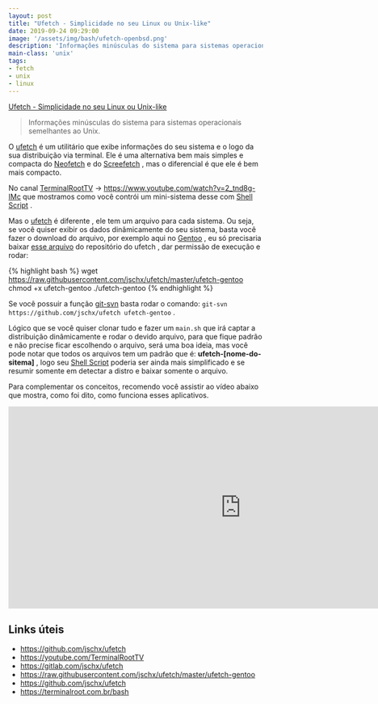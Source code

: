 ```yaml
---
layout: post
title: "Ufetch - Simplicidade no seu Linux ou Unix-like"
date: 2019-09-24 09:29:00
image: '/assets/img/bash/ufetch-openbsd.png'
description: 'Informações minúsculas do sistema para sistemas operacionais semelhantes ao Unix.'
main-class: 'unix'
tags:
- fetch
- unix
- linux
---
```


[Ufetch - Simplicidade no seu Linux ou Unix-like](/assets/img/bash/ufetch-openbsd.png)


> Informações minúsculas do sistema para sistemas operacionais semelhantes ao Unix.

O [ufetch](https://github.com/jschx/ufetch) é um utilitário que exibe informações do seu sistema e o logo da sua distribuição via terminal. Ele é uma alternativa bem mais simples e compacta do [Neofetch]() e do [Screefetch]() , mas o diferencial é que ele é bem mais compacto.

No canal [TerminalRootTV](https://youtube.com/TerminalRootTV) → <https://www.youtube.com/watch?v=2_tnd8g-IMc> que mostramos como você contrói um mini-sistema desse com [Shell Script](https://terminalroot.com.br/shell) .

Mas o [ufetch](https://gitlab.com/jschx/ufetch) é diferente , ele tem um arquivo para cada sistema. Ou seja, se você quiser exibir os dados dinâmicamente do seu sistema, basta você fazer o download do arquivo, por exemplo aqui no [Gentoo]() , eu só precisaria baixar [esse arquivo](https://github.com/jschx/ufetch/blob/master/ufetch-gentoo) do repositório do ufetch , dar permissão de execução e rodar:

{% highlight bash %}
wget https://raw.githubusercontent.com/jschx/ufetch/master/ufetch-gentoo
chmod +x ufetch-gentoo
./ufetch-gentoo
{% endhighlight %}

Se você possuir a função [git-svn]() basta rodar o comando: `git-svn https://github.com/jschx/ufetch ufetch-gentoo` .

Lógico que se você quiser clonar tudo e fazer um `main.sh` que irá captar a distribuição dinâmicamente e rodar o devido arquivo, para que fique padrão e não precise ficar escolhendo o arquivo, será uma boa ideia, mas você pode notar que todos os arquivos tem um padrão que é: **ufetch-[nome-do-sitema]** , logo seu [Shell Script](https://terminalroot.com.br/bash) poderia ser ainda mais simplificado e se resumir somente em detectar a distro e baixar somente o arquivo.

Para complementar os conceitos, recomendo você assistir ao vídeo abaixo que mostra, como foi dito, como funciona esses aplicativos.

<iframe width="920" height="400" src="https://www.youtube.com/embed/2_tnd8g-IMc" frameborder="0" allow="accelerometer; autoplay; encrypted-media; gyroscope; picture-in-picture" allowfullscreen></iframe>

## Links úteis

+ <https://github.com/jschx/ufetch>
+ <https://youtube.com/TerminalRootTV>
+ <https://gitlab.com/jschx/ufetch>
+ <https://raw.githubusercontent.com/jschx/ufetch/master/ufetch-gentoo>
+ <https://github.com/jschx/ufetch>
+ <https://terminalroot.com.br/bash>
    
